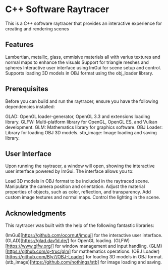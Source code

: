 # C++ Software Raytracer

This is a C++ software raytracer that provides an interactive experience for creating and rendering scenes
## Features

Lambertian, metallic, glass, emmisive materials all with varius textures and normal maps to enhance the visuals
Support for triangle meshes and spheres
Interactive user interface using ImGui for scene setup and control.
Supports loading 3D models in OBJ format using the obj_loader library.

## Prerequisites

Before you can build and run the raytracer, ensure you have the following dependencies installed:

GLAD: OpenGL loader-generator, OpenGL 3.3 and extensions loading library.
GLFW: Multi-platform library for OpenGL, OpenGL ES, and Vulkan development.
GLM: Mathematics library for graphics software.
OBJ Loader: Library for loading OBJ 3D models.
stb_image: Image loading and saving library.

## User Interface

Upon running the raytracer, a window will open, showing the interactive user interface powered by ImGui. The interface allows you to:

Load 3D models in OBJ format to be included in the raytraced scene.
Manipulate the camera position and orientation.
Adjust the material properties of objects, such as color, reflection, and transparency.
Add custom image textures and normal maps.
Control the lighting in the scene.

## Acknowledgments

This raytracer was built with the help of the following fantastic libraries:

(ImGui)[https://github.com/ocornut/imgui] for the interactive user interface.
(GLAD)[https://glad.dav1d.de/] for OpenGL loading.
(GLFW)[https://www.glfw.org/] for window management and input handling.
(GLM)[https://github.com/g-truc/glm] for mathematics operations.
(OBJ Loader)[https://github.com/Bly7/OBJ-Loader] for loading 3D models in OBJ format.
(stb_image)[https://github.com/nothings/stb] for image loading and saving.